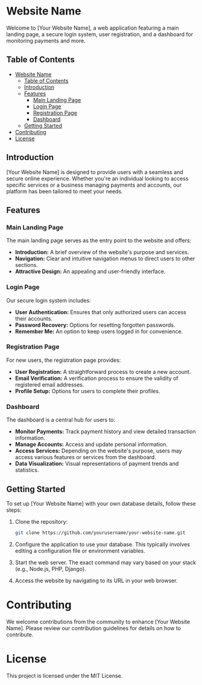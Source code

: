 # Website Name

Welcome to [Your Website Name], a web application featuring a main landing page, a secure login system, user registration, and a dashboard for monitoring payments and more.

## Table of Contents
- [Website Name](#website-name)
  - [Table of Contents](#table-of-contents)
  - [Introduction](#introduction)
  - [Features](#features)
    - [Main Landing Page](#main-landing-page)
    - [Login Page](#login-page)
    - [Registration Page](#registration-page)
    - [Dashboard](#dashboard)
  - [Getting Started](#getting-started)
- [Contributing](#contributing)
- [License](#license)

## Introduction
[Your Website Name] is designed to provide users with a seamless and secure online experience. Whether you're an individual looking to access specific services or a business managing payments and accounts, our platform has been tailored to meet your needs.

## Features

### Main Landing Page
The main landing page serves as the entry point to the website and offers:

- **Introduction:** A brief overview of the website's purpose and services.
- **Navigation:** Clear and intuitive navigation menus to direct users to other sections.
- **Attractive Design:** An appealing and user-friendly interface.

### Login Page
Our secure login system includes:

- **User Authentication:** Ensures that only authorized users can access their accounts.
- **Password Recovery:** Options for resetting forgotten passwords.
- **Remember Me:** An option to keep users logged in for convenience.

### Registration Page
For new users, the registration page provides:

- **User Registration:** A straightforward process to create a new account.
- **Email Verification:** A verification process to ensure the validity of registered email addresses.
- **Profile Setup:** Options for users to complete their profiles.

### Dashboard
The dashboard is a central hub for users to:

- **Monitor Payments:** Track payment history and view detailed transaction information.
- **Manage Accounts:** Access and update personal information.
- **Access Services:** Depending on the website's purpose, users may access various features or services from the dashboard.
- **Data Visualization:** Visual representations of payment trends and statistics.

## Getting Started
To set up [Your Website Name] with your own database details, follow these steps:

1. Clone the repository:
   ```bash
   git clone https://github.com/yourusername/your-website-name.git
   ```

2. Configure the application to use your database. This typically involves editing a configuration file or environment variables.

3. Start the web server. The exact command may vary based on your stack (e.g., Node.js, PHP, Django).

4. Access the website by navigating to its URL in your web browser.

# Contributing

We welcome contributions from the community to enhance [Your Website Name]. Please review our contribution guidelines for details on how to contribute.

# License

This project is licensed under the MIT License.